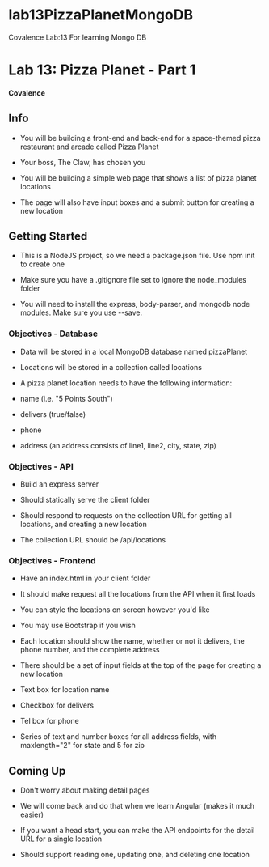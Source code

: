 # lab13PizzaPlanetMongoDB
Covalence Lab:13 For learning Mongo DB


# Lab 13: Pizza Planet - Part 1

#### Covalence

## Info

* You will be building a front-end and back-end for a space-themed pizza restaurant and arcade called Pizza Planet

* Your boss, The Claw, has chosen you

* You will be building a simple web page that shows a list of pizza planet locations

* The page will also have input boxes and a submit button for creating a new location

## Getting Started

* This is a NodeJS project, so we need a package.json file. Use npm init to create one

* Make sure you have a .gitignore file set to ignore the node_modules folder

* You will need to install the express, body-parser, and mongodb node modules. Make sure you use --save.

### Objectives - Database

* Data will be stored in a local MongoDB database named pizzaPlanet

* Locations will be stored in a collection called locations

* A pizza planet location needs to have the following information:

* name (i.e. "5 Points South") 
* delivers (true/false)
* phone
* address (an address consists of line1, line2, city, state, zip)

### Objectives - API

* Build an express server

* Should statically serve the client folder

* Should respond to requests on the collection URL for getting all locations, and creating a new location

* The collection URL should be /api/locations

### Objectives - Frontend

* Have an index.html in your client folder

* It should make request all the locations from the API when it first loads

* You can style the locations on screen however you'd like

* You may use Bootstrap if you wish

* Each location should show the name, whether or not it delivers, the phone number, and the complete address

* There should be a set of input fields at the top of the page for creating a new location

* Text box for location name

* Checkbox for delivers

* Tel box for phone

* Series of text and number boxes for all address fields, with maxlength="2" for state and 5 for zip

## Coming Up

* Don't worry about making detail pages

* We will come back and do that when we learn Angular (makes it much easier)

* If you want a head start, you can make the API endpoints for the detail URL for a single location

* Should support reading one, updating one, and deleting one location
